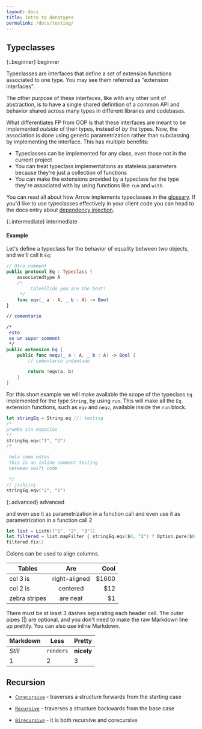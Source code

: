 ```yaml
---
layout: docs
title: Intro to datatypes
permalink: /docs/testing/
---
```


## Typeclasses

{:.beginner}
beginner

Typeclasses are interfaces that define a set of extension functions associated to one type. You may see them referred as "extension interfaces".

The other purpose of these interfaces, like with any other unit of abstraction,
is to have a single shared definition of a common API and behavior shared across many types in different libraries and codebases.

What differentiates FP from OOP is that these interfaces are meant to be implemented *outside* of their types, instead of *by* the types.
Now, the association is done using generic parametrization rather than subclassing by implementing the interface. This has multiple benefits:

* Typeclasses can be implemented for any class, even those not in the current project
* You can treat typeclass implementations as stateless parameters because they're just a collection of functions
* You can make the extensions provided by a typeclass for the type they're associated with by using functions like `run` and `with`.


You can read all about how Arrow implements typeclasses in the [glossary]({{'/docs/patterns/glossary/'|relative_url}}).
If you'd like to use typeclasses effectively in your client code you can head to the docs entry about [dependency injection]({{'/docs/patterns/dependency_injection'|relative_url}}).


{:.intermediate}
intermediate

#### Example

 Let's define a typeclass for the behavior of equality between two objects, and we'll call it `Eq`:

```swift
// Otro comment
public protocol Eq : Typeclass {
    associatedtype A
    /*
         Calvellido you are the best!
     */
    func eqv(_ a : A, _ b : A) -> Bool
}

// comentario

/*
 esto
 es un super comment
 */
public extension Eq {
    public func neqv(_ a : A, _ b : A) -> Bool {
        // comentario indentado

        return !eqv(a, b)
    }
}
```

 For this short example we will make available the scope of the typeclass `Eq` implemented for the type `String`, by using `run`.
 This will make all the `Eq` extension functions, such as `eqv` and `neqv`, available inside the `run` block.

```swift
let stringEq = String.eq //: testing
/*
prueba sin espacios
*/
stringEq.eqv("1", "2")
/*

 hola como estas
 this is an inline comment testing
 between swift code

 */
// jiuhjioj
stringEq.eqv("2", "1")
```

{:.advanced}
advanced

and even use it as parametrization in a function call
and even use it as parametrization in a function call 2

```swift
let list = ListK(["1", "2", "3"])
let filtered = list.mapFilter { stringEq.eqv($0, "2") ? Option.pure($0) : Option.none() }
filtered.fix()
```

Colons can be used to align columns.


| Tables        | Are           | Cool  |
| ------------- |:-------------:| -----:|
| col 3 is      | right-aligned | $1600 |
| col 2 is      | centered      |   $12 |
| zebra stripes | are neat      |    $1 |


There must be at least 3 dashes separating each header cell.
The outer pipes (|) are optional, and you don't need to make the
raw Markdown line up prettily. You can also use inline Markdown.


Markdown | Less | Pretty
--- | --- | ---
*Still* | `renders` | **nicely**
1 | 2 | 3

## Recursion

- [`Corecursive`]({{'/docs/recursion/corecursive/'|relative_url}}) - traverses a structure forwards from the starting case

- [`Recursive`]({{'/docs/recursion/recursive/'|relative_url}}) - traverses a structure backwards from the base case

- [`Birecursive`]({{'/docs/recursion/birecursive/'|relative_url}}) - it is both recursive and corecursive
